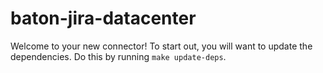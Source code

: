 # baton-jira-datacenter
Welcome to your new connector! To start out, you will want to update the dependencies.
Do this by running `make update-deps`.